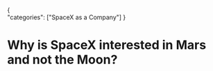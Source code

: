 {    
    "categories": ["SpaceX as a Company"]
}

# Why is SpaceX interested in Mars and not the Moon?

